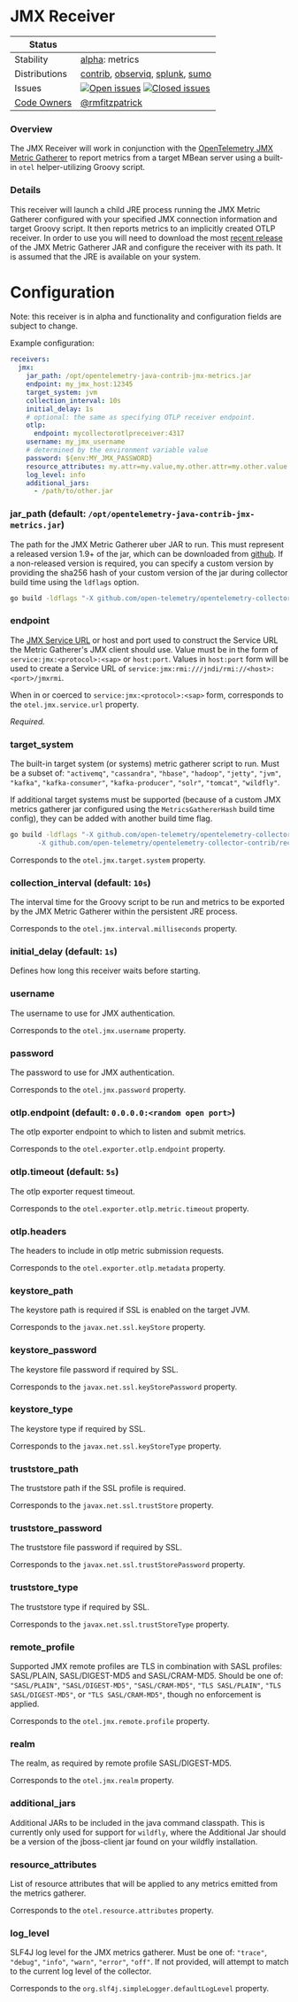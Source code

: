 # JMX Receiver

<!-- status autogenerated section -->
| Status        |           |
| ------------- |-----------|
| Stability     | [alpha]: metrics   |
| Distributions | [contrib], [observiq], [splunk], [sumo] |
| Issues        | [![Open issues](https://img.shields.io/github/issues-search/open-telemetry/opentelemetry-collector-contrib?query=is%3Aissue%20is%3Aopen%20label%3Areceiver%2Fjmx%20&label=open&color=orange&logo=opentelemetry)](https://github.com/open-telemetry/opentelemetry-collector-contrib/issues?q=is%3Aopen+is%3Aissue+label%3Areceiver%2Fjmx) [![Closed issues](https://img.shields.io/github/issues-search/open-telemetry/opentelemetry-collector-contrib?query=is%3Aissue%20is%3Aclosed%20label%3Areceiver%2Fjmx%20&label=closed&color=blue&logo=opentelemetry)](https://github.com/open-telemetry/opentelemetry-collector-contrib/issues?q=is%3Aclosed+is%3Aissue+label%3Areceiver%2Fjmx) |
| [Code Owners](https://github.com/open-telemetry/opentelemetry-collector-contrib/blob/main/CONTRIBUTING.md#becoming-a-code-owner)    | [@rmfitzpatrick](https://www.github.com/rmfitzpatrick) |

[alpha]: https://github.com/open-telemetry/opentelemetry-collector#alpha
[contrib]: https://github.com/open-telemetry/opentelemetry-collector-releases/tree/main/distributions/otelcol-contrib
[observiq]: https://github.com/observIQ/observiq-otel-collector
[splunk]: https://github.com/signalfx/splunk-otel-collector
[sumo]: https://github.com/SumoLogic/sumologic-otel-collector
<!-- end autogenerated section -->

### Overview

The JMX Receiver will work in conjunction with the [OpenTelemetry JMX Metric Gatherer](https://github.com/open-telemetry/opentelemetry-java-contrib/blob/main/jmx-metrics/README.md)
to report metrics from a target MBean server using a built-in `otel` helper-utilizing Groovy script.

### Details

This receiver will launch a child JRE process running the JMX Metric Gatherer configured with your specified JMX
connection information and target Groovy script.  It then reports metrics to an implicitly created OTLP receiver.
In order to use you will need to download the most [recent release](https://repo1.maven.org/maven2/io/opentelemetry/contrib/opentelemetry-java-contrib-jmx-metrics/)
of the JMX Metric Gatherer JAR and configure the receiver with its path.  It is assumed that the JRE is
available on your system.

# Configuration

Note: this receiver is in alpha and functionality and configuration fields are subject to change.

Example configuration:

```yaml
receivers:
  jmx:
    jar_path: /opt/opentelemetry-java-contrib-jmx-metrics.jar
    endpoint: my_jmx_host:12345
    target_system: jvm
    collection_interval: 10s
    initial_delay: 1s
    # optional: the same as specifying OTLP receiver endpoint.
    otlp:
      endpoint: mycollectorotlpreceiver:4317
    username: my_jmx_username
    # determined by the environment variable value
    password: ${env:MY_JMX_PASSWORD}
    resource_attributes: my.attr=my.value,my.other.attr=my.other.value
    log_level: info
    additional_jars:
      - /path/to/other.jar
```

### jar_path (default: `/opt/opentelemetry-java-contrib-jmx-metrics.jar`)

The path for the JMX Metric Gatherer uber JAR to run. This must represent a released version 1.9+ of the jar, 
which can be downloaded from [github](https://github.com/open-telemetry/opentelemetry-java-contrib/releases). 
If a non-released version is required, you can specify a custom version by providing the sha256 hash of your 
custom version of the jar during collector build time using the `ldflags` option. 

```bash
go build -ldflags "-X github.com/open-telemetry/opentelemetry-collector-contrib/receiver/jmxreceiver.MetricsGathererHash=<sha256hash>" ...
```

### endpoint
The [JMX Service URL](https://docs.oracle.com/javase/8/docs/api/javax/management/remote/JMXServiceURL.html) or host
and port used to construct the Service URL the Metric Gatherer's JMX client should use. Value must be in the form of
`service:jmx:<protocol>:<sap>` or `host:port`. Values in `host:port` form will be used to create a Service URL of
`service:jmx:rmi:///jndi/rmi://<host>:<port>/jmxrmi`.

When in or coerced to `service:jmx:<protocol>:<sap>` form, corresponds to the `otel.jmx.service.url` property.

_Required._

### target_system

The built-in target system (or systems) metric gatherer script to run.
Must be a subset of: `"activemq"`, `"cassandra"`, `"hbase"`, `"hadoop"`,  `"jetty"`, `"jvm"`, `"kafka"`, `"kafka-consumer"`, `"kafka-producer"`, `"solr"`, `"tomcat"`, `"wildfly"`.

If additional target systems must be supported (because of a custom JMX metrics gatherer jar configured using the 
`MetricsGathererHash` build time config), they can be added with another build time flag.

```bash
go build -ldflags "-X github.com/open-telemetry/opentelemetry-collector-contrib/receiver/jmxreceiver.MetricsGathererHash=<sha256hash>
       -X github.com/open-telemetry/opentelemetry-collector-contrib/receiver/jmxreceiver.AdditionalTargetSystems=newtarget,othernewtarget" ...
```

Corresponds to the `otel.jmx.target.system` property.

### collection_interval (default: `10s`)

The interval time for the Groovy script to be run and metrics to be exported by the JMX Metric Gatherer within the persistent JRE process.

Corresponds to the `otel.jmx.interval.milliseconds` property.

### initial_delay (default: `1s`)

Defines how long this receiver waits before starting.

### username

The username to use for JMX authentication.

Corresponds to the `otel.jmx.username` property.

### password

The password to use for JMX authentication.

Corresponds to the `otel.jmx.password` property.

### otlp.endpoint (default: `0.0.0.0:<random open port>`)

The otlp exporter endpoint to which to listen and submit metrics.

Corresponds to the `otel.exporter.otlp.endpoint` property.

### otlp.timeout (default: `5s`)

The otlp exporter request timeout.

Corresponds to the `otel.exporter.otlp.metric.timeout` property.

### otlp.headers

The headers to include in otlp metric submission requests.

Corresponds to the `otel.exporter.otlp.metadata` property.

### keystore_path

The keystore path is required if SSL is enabled on the target JVM.

Corresponds to the `javax.net.ssl.keyStore` property.

### keystore_password

The keystore file password if required by SSL.

Corresponds to the `javax.net.ssl.keyStorePassword` property.

### keystore_type

The keystore type if required by SSL.

Corresponds to the `javax.net.ssl.keyStoreType` property.

### truststore_path 

The truststore path if the SSL profile is required.

Corresponds to the `javax.net.ssl.trustStore` property.

### truststore_password

The truststore file password if required by SSL.

Corresponds to the `javax.net.ssl.trustStorePassword` property.

### truststore_type

The truststore type if required by SSL.

Corresponds to the `javax.net.ssl.trustStoreType` property.

### remote_profile

Supported JMX remote profiles are TLS in combination with SASL profiles: SASL/PLAIN, SASL/DIGEST-MD5 and SASL/CRAM-MD5.
Should be one of: `"SASL/PLAIN"`, `"SASL/DIGEST-MD5"`, `"SASL/CRAM-MD5"`, `"TLS SASL/PLAIN"`, `"TLS SASL/DIGEST-MD5"`,
or `"TLS SASL/CRAM-MD5"`, though no enforcement is applied.

Corresponds to the `otel.jmx.remote.profile` property.

### realm

The realm, as required by remote profile SASL/DIGEST-MD5.

Corresponds to the `otel.jmx.realm` property.

### additional_jars

Additional JARs to be included in the java command classpath. This is currently only used for support for `wildfly`, where the Additional Jar should be a version of the jboss-client jar found on your wildfly installation.

### resource_attributes

List of resource attributes that will be applied to any metrics emitted from the metrics gatherer.

Corresponds to the `otel.resource.attributes` property.

### log_level

SLF4J log level for the JMX metrics gatherer. Must be one of: `"trace"`, `"debug"`, `"info"`, `"warn"`, `"error"`, `"off"`. If not provided, will attempt to match to the current log level of the collector.

Corresponds to the `org.slf4j.simpleLogger.defaultLogLevel` property.

